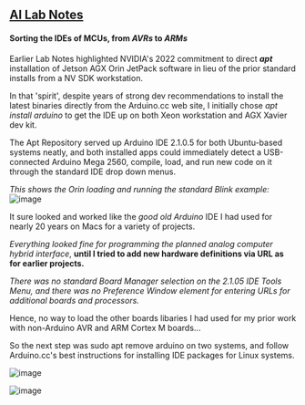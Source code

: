 ## <u>AI Lab Notes</u>

#### Sorting the IDEs of MCUs, from *AVRs* to *ARMs*

Earlier Lab Notes highlighted NVIDIA's 2022 commitment to direct ***apt*** installation of Jetson AGX Orin JetPack software in lieu of the prior standard installs from a NV SDK workstation.

In that 'spirit', despite years of strong dev recommendations to install the latest binaries directly from the Arduino.cc web site, I initially chose *apt install arduino* to get the IDE up on both Xeon workstation and AGX Xavier dev kit.

The Apt Repository served up Arduino IDE 2.1.0.5 for both Ubuntu-based systems neatly, and both installed apps could immediately detect a USB-connected Arduino Mega 2560, compile, load, and run new code on it through the standard IDE drop down menus.

*This shows the Orin loading and running the standard Blink example:*
![image](https://user-images.githubusercontent.com/71346897/211949994-44ac7020-c0b0-4852-8e20-7837a2a7ff54.jpeg)

It sure looked and worked like the *good old Arduino* IDE I had used for nearly 20 years on Macs for a variety of projects.  

*Everything looked fine for programming the planned analog computer hybrid interface*, **until I tried to add new hardware definitions via URL as for earlier projects.**

*There was no standard Board Manager selection on the 2.1.05 IDE Tools Menu, and there was no Preference Window element for entering URLs for additional boards and processors.*

Hence, no way to load the other boards libaries I had used for my prior work with non-Arduino AVR and ARM Cortex M boards...

So the next step was sudo apt remove arduino on two systems, and follow Arduino.cc's best instructions for installing IDE packages for Linux systems.


![image](https://user-images.githubusercontent.com/71346897/211956552-4c7c4c3b-9cd2-4a77-b062-a73a1468c0d6.png)



![image](https://user-images.githubusercontent.com/71346897/211956806-2b375334-26c8-40af-86b1-85cbf9144777.jpeg)
